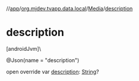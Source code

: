 //[app](../../../index.md)/[org.mjdev.tvapp.data.local](../index.md)/[Media](index.md)/[description](description.md)

# description

[androidJvm]\

@Json(name = &quot;description&quot;)

open override var [description](description.md): [String](https://kotlinlang.org/api/latest/jvm/stdlib/kotlin/-string/index.html)?
